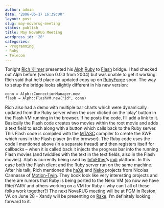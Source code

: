 ```yaml
---
author: admin
date: '2006-05-17 16:39:00'
layout: post
slug: may-novarug-meeting
status: publish
title: May NovaRUG Meeting
wordpress_id: '20'
categories:
- Programming
- Ruby
- Telecom
---
```


Tonight [Rich Kilmer](http://richkilmer.blogs.com/) presented his
[Alph](http://alph.rubyforge.org/) [Ruby](http://www.ruby-lang.org/) to
[Flash](http://www.adobe.com/products/flashplayer/) bridge. I had
checked out Alph before (version 0.0.3 from 2004) but was unable to get
it working. Rich said that he’d place an updated copy up on
[RubyForge](http://rubyforge.org/projects/alph/) soon. The way to setup
the bridge looks slightly different in his new version:

    conn = Alph::ConnectionManager.new
    flash = Alph::FlashVM.new("id", conn)

Rich also had a demo with multiple bar charts which were dynamically
updated from the Ruby server when the user clicked on the ‘play’ button
in the Flash VM running in the browser. If he posts the code, I’ll add a
link to it. Basically the Flash code creates two movies within the root
movie and adds a text field to each along with a button which calls back
to the Ruby server. This Flash code is compiled with the
[MTASC](http://www.mtasc.org/) compiler to create the SWF which runs in
the Flash player (in the browser). The Ruby code uses the code I
mentioned above (in a separate thread) and then registers itself for
callbacks – when it is called back it injects the progress bar into the
running Flash movies (and twiddles with the text in the text fields,
also in the Flash movies). Alph is currently being used by
[InfoEther](http://www.infoether.com/)’s [indi](http://www.getindi.com/)
platform. In this case both the Flash client and the Ruby server run on
the same machine. After his talk, Rich mentioned the
[haXe](http://haxe.org/) and [Neko](http://nekovm.org/) projects from
Nicolas Cannasse of [Motion-Twin](http://www.motion-twin.com/). They
book look like very interesting projects and there are rumors that Ruby
is being ported to the Neko VM (so now we have Rite/YARV and others
working on a VM for Ruby – why can’t all of these folks work together?)
The next NovaRUG meeting will be at FGM in Reston, VA on June 28 – Xandy
will be presenting on [Rake](http://rake.rubyforge.org/). I’m definitely
looking forward to it.
